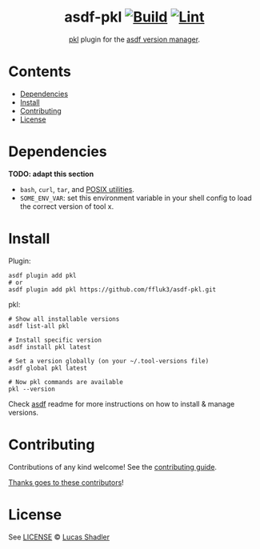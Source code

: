 <div align="center">

# asdf-pkl [![Build](https://github.com/ffluk3/asdf-pkl/actions/workflows/build.yml/badge.svg)](https://github.com/ffluk3/asdf-pkl/actions/workflows/build.yml) [![Lint](https://github.com/ffluk3/asdf-pkl/actions/workflows/lint.yml/badge.svg)](https://github.com/ffluk3/asdf-pkl/actions/workflows/lint.yml)

[pkl](https://github.com/ffluk3/pkl) plugin for the [asdf version manager](https://asdf-vm.com).

</div>

# Contents

- [Dependencies](#dependencies)
- [Install](#install)
- [Contributing](#contributing)
- [License](#license)

# Dependencies

**TODO: adapt this section**

- `bash`, `curl`, `tar`, and [POSIX utilities](https://pubs.opengroup.org/onlinepubs/9699919799/idx/utilities.html).
- `SOME_ENV_VAR`: set this environment variable in your shell config to load the correct version of tool x.

# Install

Plugin:

```shell
asdf plugin add pkl
# or
asdf plugin add pkl https://github.com/ffluk3/asdf-pkl.git
```

pkl:

```shell
# Show all installable versions
asdf list-all pkl

# Install specific version
asdf install pkl latest

# Set a version globally (on your ~/.tool-versions file)
asdf global pkl latest

# Now pkl commands are available
pkl --version
```

Check [asdf](https://github.com/asdf-vm/asdf) readme for more instructions on how to
install & manage versions.

# Contributing

Contributions of any kind welcome! See the [contributing guide](contributing.md).

[Thanks goes to these contributors](https://github.com/ffluk3/asdf-pkl/graphs/contributors)!

# License

See [LICENSE](LICENSE) © [Lucas Shadler](https://github.com/ffluk3/)
